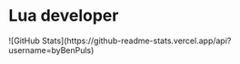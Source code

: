 <h1>Lua developer</h1>
![GitHub Stats](https://github-readme-stats.vercel.app/api?username=byBenPuls)
